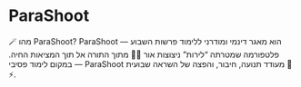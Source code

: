 # ParaShoot
🪄 מהו ParaShoot?  ParaShoot הוא מאגר דינמי ומודרני ללימוד פרשות השבוע — פלטפורמה שמטרתה “לירות” ניצוצות אור 📜✨ מתוך התורה אל תוך המציאות החיה. במקום לימוד פסיבי — ParaShoot מעודד תנועה, חיבור, והפצה של השראה שבועית 🎯⚡.
